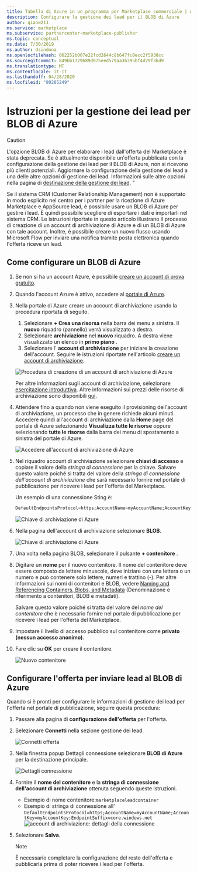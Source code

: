 ```yaml
---
title: Tabella di Azure in un programma per Marketplace commerciale | Azure Marketplace
description: Configurare la gestione dei lead per il BLOB di Azure
author: qianw211
ms.service: marketplace
ms.subservice: partnercenter-marketplace-publisher
ms.topic: conceptual
ms.date: 7/30/2019
ms.author: dsindona
ms.openlocfilehash: 062252b007e22fcd2644c8b647fc0ecc2f5938cc
ms.sourcegitcommit: 849bb1729b89d075eed579aa36395bf4d29f3bd9
ms.translationtype: MT
ms.contentlocale: it-IT
ms.lasthandoff: 04/28/2020
ms.locfileid: "80285249"
---
```

# <a name="lead-management-instructions-for-azure-blob"></a>Istruzioni per la gestione dei lead per BLOB di Azure

>[!Caution]
>L'opzione BLOB di Azure per elaborare i lead dall'offerta del Marketplace è stata deprecata. Se è attualmente disponibile un'offerta pubblicata con la configurazione della gestione dei lead per il BLOB di Azure, non si ricevono più clienti potenziali. Aggiornare la configurazione della gestione dei lead a una delle altre opzioni di gestione dei lead. Informazioni sulle altre opzioni nella pagina di [destinazione della gestione dei lead](./commercial-marketplace-get-customer-leads.md). "

Se il sistema CRM (Customer Relationship Management) non è supportato in modo esplicito nel centro per i partner per la ricezione di Azure Marketplace e AppSource lead, è possibile usare un BLOB di Azure per gestire i lead. È quindi possibile scegliere di esportare i dati e importarli nel sistema CRM. Le istruzioni riportate in questo articolo illustrano il processo di creazione di un account di archiviazione di Azure e di un BLOB di Azure con tale account. Inoltre, è possibile creare un nuovo flusso usando Microsoft Flow per inviare una notifica tramite posta elettronica quando l'offerta riceve un lead.


## <a name="how-to-configure-azure-blob"></a>Come configurare un BLOB di Azure

1. Se non si ha un account Azure, è possibile [creare un account di prova gratuito](https://azure.microsoft.com/pricing/free-trial/).
1. Quando l'account Azure è attivo, accedere al [portale di Azure](https://portal.azure.com).
1. Nella portale di Azure creare un account di archiviazione usando la procedura riportata di seguito.  
    1. Selezionare **+ Crea una risorsa** nella barra dei menu a sinistra.  Il **nuovo** riquadro (pannello) verrà visualizzato a destra.
    2. Selezionare **archiviazione** nel **nuovo** riquadro.  A destra viene visualizzato un elenco in **primo piano** .
    3. Selezionare l' **account di archiviazione** per iniziare la creazione dell'account.  Seguire le istruzioni riportate nell'articolo [creare un account di archiviazione](https://docs.microsoft.com/azure/storage/common/storage-quickstart-create-account?tabs=azure-portal).

    ![Procedura di creazione di un account di archiviazione di Azure](./media/commercial-marketplace-lead-management-instructions-azure-blob/azure-storage-create.png)

    Per altre informazioni sugli account di archiviazione, selezionare [esercitazione introduttiva](https://docs.microsoft.com/azure/storage/).  Altre informazioni sui prezzi delle risorse di archiviazione sono disponibili [qui](https://azure.microsoft.com/pricing/details/storage/).

4. Attendere fino a quando non viene eseguito il provisioning dell'account di archiviazione, un processo che in genere richiede alcuni minuti.  Accedere quindi all'account di archiviazione dalla **Home** page del portale di Azure selezionando **Visualizza tutte le risorse** oppure selezionando **tutte le risorse** dalla barra dei menu di spostamento a sinistra del portale di Azure.

    ![Accedere all'account di archiviazione di Azure](./media/commercial-marketplace-lead-management-instructions-azure-blob/azure-storage-access.png)

5. Nel riquadro account di archiviazione selezionare **chiavi di accesso** e copiare il valore della *stringa di connessione* per la chiave. Salvare questo valore poiché si tratta del valore della *stringa di connessione dell'account di archiviazione* che sarà necessario fornire nel portale di pubblicazione per ricevere i lead per l'offerta del Marketplace.

     Un esempio di una connessione Sting è:

     ```sql
     DefaultEndpointsProtocol=https;AccountName=myAccountName;AccountKey=myAccountKey;EndpointSuffix=core.windows.net
     ```

    ![Chiave di archiviazione di Azure](./media/commercial-marketplace-lead-management-instructions-azure-blob/azure-storage-keys-2.png)

6. Nella pagina dell'account di archiviazione selezionare **BLOB**.

   ![Chiave di archiviazione di Azure](./media/commercial-marketplace-lead-management-instructions-azure-blob/select-blobs.png)

7. Una volta nella pagina BLOB, selezionare il pulsante **+ contenitore** .

8. Digitare un **nome** per il nuovo contenitore. Il nome del contenitore deve essere composto da lettere minuscole, deve iniziare con una lettera o un numero e può contenere solo lettere, numeri e trattino (-). Per altre informazioni sui nomi di contenitori e BLOB, vedere [Naming and Referencing Containers, Blobs, and Metadata](https://docs.microsoft.com/rest/api/storageservices/naming-and-referencing-containers--blobs--and-metadata) (Denominazione e riferimento a contenitori, BLOB e metadati).

    Salvare questo valore poiché si tratta del valore del *nome del contenitore* che è necessario fornire nel portale di pubblicazione per ricevere i lead per l'offerta del Marketplace.

9. Impostare il livello di accesso pubblico sul contenitore come **privato (nessun accesso anonimo)**.

10. Fare clic su **OK** per creare il contenitore.

    ![Nuovo contenitore](./media/commercial-marketplace-lead-management-instructions-azure-blob/new-container.png)

## <a name="configure-your-offer-to-send-leads-to-the-azure-blob"></a>Configurare l'offerta per inviare lead al BLOB di Azure

Quando si è pronti per configurare le informazioni di gestione dei lead per l'offerta nel portale di pubblicazione, seguire questa procedura:

1. Passare alla pagina di **configurazione dell'offerta** per l'offerta.
2. Selezionare **Connetti** nella sezione gestione dei lead.

    ![Connetti offerta](./media/commercial-marketplace-lead-management-instructions-azure-blob/connect-offer.png)

3. Nella finestra popup Dettagli connessione selezionare **BLOB di Azure** per la destinazione principale.

    ![Dettagli connessione](./media/commercial-marketplace-lead-management-instructions-azure-blob/connect-details.png) 

4. Fornire il **nome del contenitore** e la **stringa di connessione dell'account di archiviazione** ottenuta seguendo queste istruzioni.

    * Esempio di nome contenitore:`marketplaceleadcontainer`
    * Esempio di stringa di connessione all' `DefaultEndpointsProtocol=https;AccountName=myAccountName;AccountKey=myAccountKey;EndpointSuffix=core.windows.net` ![account di archiviazione: dettagli della connessione](./media/commercial-marketplace-lead-management-instructions-azure-blob/connection-details.png) 

5. Selezionare **Salva**.

    > [!NOTE]
    > È necessario completare la configurazione del resto dell'offerta e pubblicarla prima di poter ricevere i lead per l'offerta.



